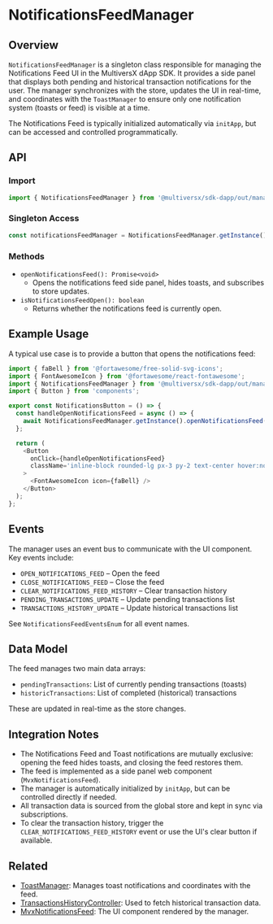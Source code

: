 # NotificationsFeedManager

## Overview

`NotificationsFeedManager` is a singleton class responsible for managing the Notifications Feed UI in the MultiversX dApp SDK. It provides a side panel that displays both pending and historical transaction notifications for the user. The manager synchronizes with the store, updates the UI in real-time, and coordinates with the `ToastManager` to ensure only one notification system (toasts or feed) is visible at a time.

The Notifications Feed is typically initialized automatically via `initApp`, but can be accessed and controlled programmatically.

## API

### Import
```typescript
import { NotificationsFeedManager } from '@multiversx/sdk-dapp/out/managers/NotificationsFeedManager/NotificationsFeedManager';
```

### Singleton Access
```typescript
const notificationsFeedManager = NotificationsFeedManager.getInstance();
```

### Methods
- `openNotificationsFeed(): Promise<void>`
  - Opens the notifications feed side panel, hides toasts, and subscribes to store updates.
- `isNotificationsFeedOpen(): boolean`
  - Returns whether the notifications feed is currently open.

## Example Usage

A typical use case is to provide a button that opens the notifications feed:

```typescript
import { faBell } from '@fortawesome/free-solid-svg-icons';
import { FontAwesomeIcon } from '@fortawesome/react-fontawesome';
import { NotificationsFeedManager } from '@multiversx/sdk-dapp/out/managers/NotificationsFeedManager/NotificationsFeedManager';
import { Button } from 'components';

export const NotificationsButton = () => {
  const handleOpenNotificationsFeed = async () => {
    await NotificationsFeedManager.getInstance().openNotificationsFeed();
  };

  return (
    <Button
      onClick={handleOpenNotificationsFeed}
      className='inline-block rounded-lg px-3 py-2 text-center hover:no-underline my-0 text-gray-600 hover:bg-slate-100 mx-0'
    >
      <FontAwesomeIcon icon={faBell} />
    </Button>
  );
};
```

## Events

The manager uses an event bus to communicate with the UI component. Key events include:
- `OPEN_NOTIFICATIONS_FEED` – Open the feed
- `CLOSE_NOTIFICATIONS_FEED` – Close the feed
- `CLEAR_NOTIFICATIONS_FEED_HISTORY` – Clear transaction history
- `PENDING_TRANSACTIONS_UPDATE` – Update pending transactions list
- `TRANSACTIONS_HISTORY_UPDATE` – Update historical transactions list

See `NotificationsFeedEventsEnum` for all event names.

## Data Model

The feed manages two main data arrays:
- `pendingTransactions`: List of currently pending transactions (toasts)
- `historicTransactions`: List of completed (historical) transactions

These are updated in real-time as the store changes.

## Integration Notes

- The Notifications Feed and Toast notifications are mutually exclusive: opening the feed hides toasts, and closing the feed restores them.
- The feed is implemented as a side panel web component (`MvxNotificationsFeed`).
- The manager is automatically initialized by `initApp`, but can be controlled directly if needed.
- All transaction data is sourced from the global store and kept in sync via subscriptions.
- To clear the transaction history, trigger the `CLEAR_NOTIFICATIONS_FEED_HISTORY` event or use the UI's clear button if available.

## Related
- [ToastManager](../internal/ToastManager/ToastManager.ts): Manages toast notifications and coordinates with the feed.
- [TransactionsHistoryController](../../controllers/TransactionsHistoryController/TransactionsHistoryController.ts): Used to fetch historical transaction data.
- [MvxNotificationsFeed](https://github.com/multiversx/mx-sdk-dapp-ui): The UI component rendered by the manager.

